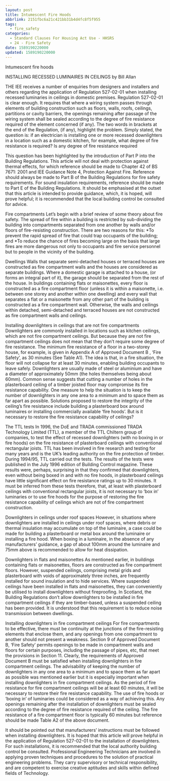 ```yaml
---
layout: post
title: Intumescent Fire Hoods
abbrlink: 2151fbc6a21c421bb31b4d4fc8f5f955
tags:
  - fire_safety
categories:
  - Standard Clauses For Housing Act Use - HHSRS
  - 24 - Fire Safety
date: 1589190220000
updated: 1589190220000
---
```


Intumescent fire hoods

INSTALLING RECESSED LUMINAIRES IN CEILINGS by Bill Allan

THE IEE receives a number of enquiries from designers and installers and others regarding the application of Regulation 527-02-01 when installing recessed luminaries in ceilings in domestic premises. Regulation 527-02-01 is clear enough. It requires that where a wiring system passes through elements of building construction such as floors, walls, roofs, ceilings, partitions or cavity barriers, the openings remaining after passage of the wiring system shall be sealed according to the degree of fire resistance required of the element concerned (if any). The two words in brackets at the end of the Regulation, (if any), highlight the problem. Simply stated, the question is: if an electrician is installing one or more recessed downlighters in a location such as a domestic kitchen, for example, what degree of fire resistance is required? Is any degree of fire resistance required

This question has been highlighted by the introduction of Part P into the Building Regulations. This article will not deal with protection against thermal effects, for which reference should be made to Chapter 42 of BS 7671: 2001 and IEE Guidance Note 4, Protection Against Fire. Reference should always be made to Part B of the Building Regulations for fire safety requirements. For sound insulation requirements, reference should be made to Part E of the Building Regulations. It should be emphasised at the outset that this article is intended to provide guidance, which, it is hoped, will prove helpful; it is recommended that the local building control be consulted for advice.

Fire compartments Let’s begin with a brief review of some theory about fire safety. The spread of fire within a building is restricted by sub-dividing the building into compartments separated from one another by walls and/or floors of fire-resisting construction. There are two reasons for this: \*To prevent the rapid spread of fire that could trap occupants of the building; and \*To reduce the chance of fires becoming large on the basis that large fires are more dangerous not only to occupants and fire service personnel but to people in the vicinity of the building.

Dwellings Walls that separate semi-detached houses or terraced houses are constructed as fire compartment walls and the houses are considered as separate buildings. Where a domestic garage is attached to a house, (or forms an integral part of it), the garage should be separated from the rest of the house. In buildings containing flats or maisonettes, every floor is constructed as a fire compartment floor (unless it is within a maisonette, i.e. between one storey and another within one dwelling) and every wall that separates a flat or a maisonette from any other part of the building is constructed as a fire compartment wall. Otherwise, the walls and ceilings within detached, semi-detached and terraced houses are not constructed as fire compartment walls and ceilings.

Installing downlighters in ceilings that are not fire compartments Downlighters are commonly installed in locations such as kitchen ceilings, which are not fire compartment ceilings. But because they are not fire compartment ceilings does not mean that they don’t require some degree of fire resistance. The minimum fire resistance of a floor in a two-storey house, for example, is given in Appendix A of Approved Document B , ‘Fire Safety’, as 30 minutes (See Table A1). The idea is that, in a fire situation, the floor will not collapse for at least 30 minutes, enabling building occupants to leave safely. Downlighters are usually made of steel or aluminium and have a diameter of approximately 50mm (the holes themselves being about 60mm). Common sense suggests that cutting a number of holes in the plasterboard ceiling of a timber joisted floor may compromise its fire resistance capability. One measure to help the situation is to keep the number of downlighters in any one area to a minimum and to space them as far apart as possible. Solutions proposed to restore the integrity of the ceiling’s fire resistance include building a plasterboard box around luminaires or installing commercially available ‘fire hoods’. But is it necessary to restore the fire resistance capability of ceilings?

The TTL tests In 1996, the DoE and TRADA commissioned TRADA Technology Limited (TTL), a member of the TTL Chiltern group of companies, to test the effect of recessed downlighters (with no boxing in or fire hoods) on the fire resistance of plasterboard ceilings with conventional rectangular joists. TTL has been involved in fire research and testing for many years and is the UK’s leading authority on the fire protection of timber. During 1994/95, TTL carried out the tests. The results of the tests were published in the July 1996 edition of Building Control magazine. These results were, perhaps, surprising in that they confirmed that downlighters, even without being boxed in and with no fire hoods, in plasterboard ceilings have little significant effect on fire resistance ratings up to 30 minutes. It must be inferred from these tests therefore, that, at least with plasterboard ceilings with conventional rectangular joists, it is not necessary to ‘box in’ luminaries or to use fire hoods for the purpose of restoring the fire resistance capability of ceilings which are not of fire compartment construction.

Downlighters in ceilings under roof spaces However, in situations where downlighters are installed in ceilings under roof spaces, where debris or thermal insulation may accumulate on top of the luminaire, a case could be made for building a plasterboard or metal box around the luminaire or installing a fire hood. When boxing in a luminaire, in the absence of any manufacturers’ guidance, a gap of about 100mm around the luminaire and 75mm above is recommended to allow for heat dissipation.

Downlighters in flats and maisonettes As mentioned earlier, in buildings containing flats or maisonettes, floors are constructed as fire compartment floors. However, suspended ceilings, comprising metal grids and plasterboard with voids of approximately three inches, are frequently installed for sound insulation and to hide services. Where suspended ceilings have been installed in flats and maisonettes, they can conveniently be utilised to install downlighters without fireproofing. In Scotland, the Building Regulations don’t allow downlighters to be installed in fire compartment ceilings if they are timber-based, unless a suspended ceiling has been provided. It is understood that this requirement is to reduce noise transmission between dwellings.

Installing downlighters in fire compartment ceilings For fire compartments to be effective, there must be continuity at the junctions of the fire-resisting elements that enclose them, and any openings from one compartment to another should not present a weakness. Section 9 of Approved Document B, ‘Fire Safety’ permits openings to be made in compartment walls and floors for certain purposes, including the passage of pipes, etc, that meet the provisions in Section 11. Clearly, the requirements of Approved Document B must be satisfied when installing downlighters in fire compartment ceilings. The advisability of keeping the number of downlighters in any one area to a minimum and to space them as far apart as possible was mentioned earlier but it is especially important when installing downlighters in fire compartment ceilings. As the period of fire resistance for fire compartment ceilings will be at least 60 minutes, it will be necessary to restore their fire resistance capability. The use of fire hoods or ‘boxing in’ of luminaries could be considered as a way of achieving this. Any openings remaining after the installation of downlighters must be sealed according to the degree of fire resistance required of the ceiling. The fire resistance of a fire compartment floor is typically 60 minutes but reference should be made Table A2 of the above document.

It should be pointed out that manufacturers’ instructions must be followed when installing downlighters. It is hoped that this article will prove helpful in the application of Regulation 527-02-01 to the installation of downlighters. For such installations, it is recommended that the local authority building control be consulted. Professional Engineering Technicians are involved in applying proven techniques and procedures to the solution of practical engineering problems. They carry supervisory or technical responsibility, and are competent to exercise creative aptitudes and skills within defined fields of Technology.

